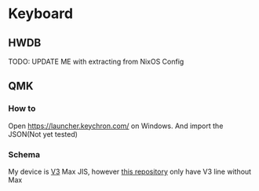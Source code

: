 # Keyboard

## HWDB

TODO: UPDATE ME with extracting from NixOS Config

## QMK

### How to

Open <https://launcher.keychron.com/> on Windows. And import the JSON(Not yet tested)

### Schema

My device is [V3](https://github.com/qmk/qmk_firmware/tree/782f91a73a0f6d4128f9454509b4a207af269f8b/keyboards/keychron/v3/jis) Max JIS, however [this repository](https://github.com/qmk/qmk_firmware/tree/master/keyboards/keychron) only have V3 line without Max
